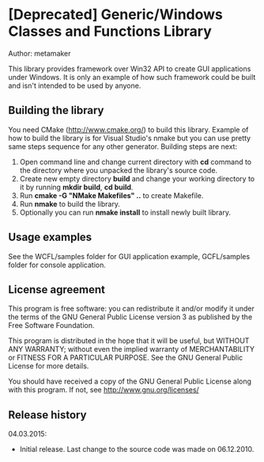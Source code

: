 [Deprecated] Generic/Windows Classes and Functions Library
==========================================================

Author: metamaker

This library provides framework over Win32 API to create GUI applications under Windows. It is only
an example of how such framework could be built and isn't intended to be used by anyone.

Building the library
--------------------

You need CMake (<http://www.cmake.org/>) to build this library. Example of how to build the library is for
Visual Studio's nmake but you can use pretty same steps sequence for any other generator. Building steps are
next:

1. Open command line and change current directory with **cd** command to the directory where you unpacked the library's source code.
2. Create new empty directory **build** and change your working directory to it by running **mkdir build**, **cd build**.
3. Run **cmake -G "NMake Makefiles" ..** to create Makefile.
4. Run **nmake** to build the library.
5. Optionally you can run **nmake install** to install newly built library.

Usage examples
--------------

See the WCFL/samples folder for GUI application example, GCFL/samples folder for console application.
    
License agreement
-----------------

This program is free software: you can redistribute it and/or modify
it under the terms of the GNU General Public License version 3 as published
by the Free Software Foundation.

This program is distributed in the hope that it will be useful,
but WITHOUT ANY WARRANTY; without even the implied warranty of
MERCHANTABILITY or FITNESS FOR A PARTICULAR PURPOSE.  See the
GNU General Public License for more details.

You should have received a copy of the GNU General Public License
along with this program. If not, see <http://www.gnu.org/licenses/>
 
Release history
---------------

04.03.2015:
- Initial release. Last change to the source code was made on 06.12.2010.
